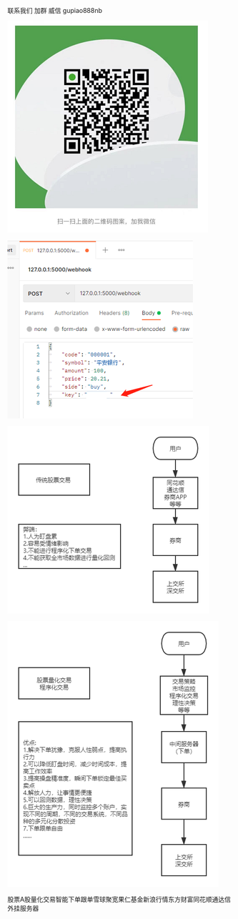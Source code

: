 
联系我们 加群 威信 gupiao888nb


![Image text](https://raw.githubusercontent.com/ak4stock/ths_tdx_stock_xueqiu_jukuan/main/contact.png)  


![Image text](https://raw.githubusercontent.com/ak4stock/ths_tdx_stock_xueqiu_jukuan/main/xiadan.png)    

![Image text](https://github.com/ak4stock/ths_tdx_stock_xueqiu_jukuan/raw/main/order1.png)  

![Image text](https://github.com/ak4stock/ths_tdx_stock_xueqiu_jukuan/raw/main/order2.png)



  
  
股票A股量化交易智能下单跟单雪球聚宽果仁基金新浪行情东方财富同花顺通达信外挂服务器
